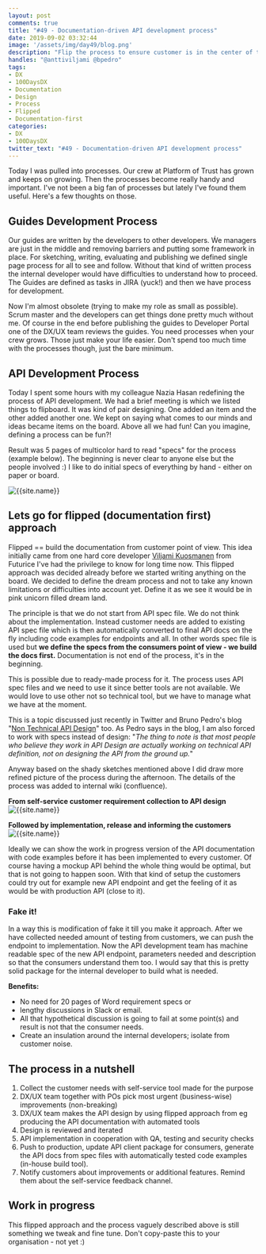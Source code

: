 ```yaml
---
layout: post
comments: true
title: "#49 - Documentation-driven API development process"
date: 2019-09-02 03:32:44
image: '/assets/img/day49/blog.png'
description: "Flip the process to ensure customer is in the center of the process"
handles: "@anttiviljami @bpedro" 
tags:
- DX 
- 100DaysDX
- Documentation
- Design
- Process
- Flipped
- Documentation-first
categories:
- DX
- 100DaysDX
twitter_text: "#49 - Documentation-driven API development process"
---
```


Today I was pulled into processes. Our crew at Platform of Trust has grown and keeps on growing. Then the processes become really handy and important. I've not been a big fan of processes but lately I've found them useful. Here's a few thoughts on those. 

## Guides Development Process

Our guides are written by the developers to other developers. Ẃe managers are just in the middle and removing barriers and putting some framework in place. For sketching, writing, evaluating and publishing we defined single page process for all to see and follow. Without that kind of written process the internal developer would have difficulties to understand how to proceed. The Guides are defined as tasks in JIRA (yuck!) and then we have process for development. 

Now I'm almost obsolete (trying to make my role as small as possible). Scrum master and the developers can get things done pretty much without me. Of course in the end before publishing the guides to Developer Portal one of the DX/UX team reviews the guides. You need processes when your crew grows. Those just make your life easier. Don't spend too much time with the processes though, just the bare minimum. 

## API Development Process 

Today I spent some hours with my colleague Nazia Hasan redefining the process of API development. We had a brief meeting is which we listed things to flipboard. It was kind of pair designing. One added an item and the other added another one. We kept on saying what comes to our minds and ideas became items on the board. Above all we had fun! Can you imagine, defining a process can be fun?!

Result was 5 pages of multicolor hard to read "specs" for the process (example below). The beginning is never clear to anyone else but the people involved :) I like to do initial specs of everything by hand - either on paper or board. 

<img itemprop="image" src="/assets/img/day49/sketch.png" alt="{{site.name}}"/>

## Lets go for flipped (documentation first) approach

Flipped == build the documentation from customer point of view. This idea initially came from one hard core developer [Viljami Kuosmanen](https://twitter.com/anttiviljami/) from Futurice I've had the privilege to know for long time now. This flipped approach was decided already before we started writing anything on the board. We decided to define the dream process and not to take any known limitations or difficulties into account yet. Define it as we see it would be in pink unicorn filled dream land. 

The principle is that we do not start from API spec file. We do not think about the implementation. Instead customer needs are added to existing API spec file which is then automatically converted to final API docs on the fly including code examples for endpoints and all. In other words spec file is used but **we define the specs from the consumers point of view - we build the docs first.** Documentation is not end of the process, it's in the beginning. 

This is possible due to ready-made process for it. The process uses API spec files and we need to use it since better tools are not available. We would love to use other not so technical tool, but we have to manage what we have at the moment. 

This is a topic discussed just recently in Twitter and Bruno Pedro's blog "[Non Technical API Design](https://brunopedro.com/2019/08/27/non-technical-api-design/)" too. As Pedro says in the blog, I am also forced to work with specs instead of design: "_The thing to note is that most people who believe they work in API Design are actually working on technical API definition, not on designing the API from the ground up._"

Anyway based on the shady sketches mentioned above I did draw more refined picture of the process during the afternoon. The details of the process was added to internal wiki (confluence). 

**From self-service customer requirement collection to API design**
<img itemprop="image" src="/assets/img/day49/process1.png" alt="{{site.name}}"/>

**Followed by implementation, release and informing the customers**  
<img itemprop="image" src="/assets/img/day49/process2.png" alt="{{site.name}}"/>

Ideally we can show the work in progress version of the API documentation with code examples before it has been implemented to every customer. Of course having a mockup API behind the whole thing would be optimal, but that is not going to happen soon. With that kind of setup the customers could try out for example new API endpoint and get the feeling of it as would be with production API (close to it). 

### Fake it!

In a way this is modification of fake it till you make it approach. After we have collected needed amount of testing from customers, we can push the endpoint to implementation. Now the API development team has machine readable spec of the new API endpoint, parameters needed and description so that the consumers understand them too. I would say that this is pretty solid package for the internal developer to build what is needed. 

**Benefits:** 

* No need for 20 pages of Word requirement specs or 
* lengthy discussions in Slack or email. 
* All that hypothetical discussion is going to fail at some point(s) and result is not that the consumer needs. 
* Create an insulation around the internal developers; isolate from customer noise. 

## The process in a nutshell 

1. Collect the customer needs with self-service tool made for the purpose
2. DX/UX team together with POs pick most urgent (business-wise) improvements (non-breaking)
3. DX/UX team makes the API design by using flipped approach from eg producing the API documentation with automated tools
4. Design is reviewed and iterated
5. API implementation in cooperation with QA, testing and security checks
6. Push to production, update API client package for consumers, generate the API docs from spec files with automatically tested code examples (in-house build tool). 
7. Notify customers about improvements or additional features. Remind them about the self-service feedback channel. 


## Work in progress

This flipped approach and the process vaguely described above is still something we tweak and fine tune. Don't copy-paste this to your organisation - not yet :) 
